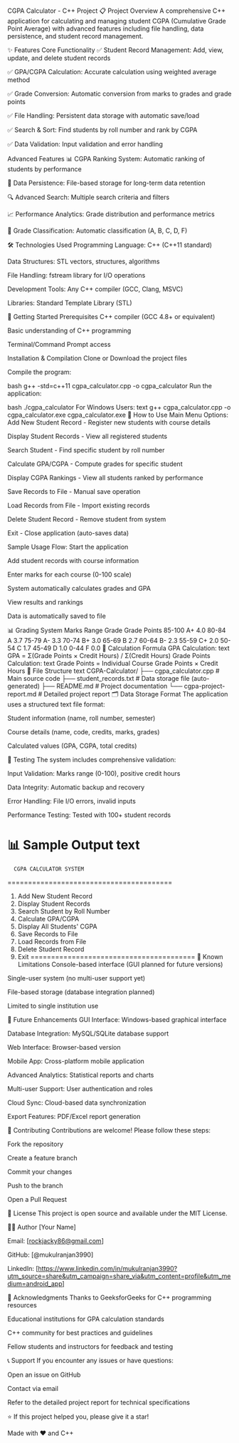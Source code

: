CGPA Calculator - C++ Project
📋 Project Overview
A comprehensive C++ application for calculating and managing student CGPA (Cumulative Grade Point Average) with advanced features including file handling, data persistence, and student record management.

✨ Features
Core Functionality
✅ Student Record Management: Add, view, update, and delete student records

✅ GPA/CGPA Calculation: Accurate calculation using weighted average method

✅ Grade Conversion: Automatic conversion from marks to grades and grade points

✅ File Handling: Persistent data storage with automatic save/load

✅ Search & Sort: Find students by roll number and rank by CGPA

✅ Data Validation: Input validation and error handling

Advanced Features
📊 CGPA Ranking System: Automatic ranking of students by performance

📁 Data Persistence: File-based storage for long-term data retention

🔍 Advanced Search: Multiple search criteria and filters

📈 Performance Analytics: Grade distribution and performance metrics

🎯 Grade Classification: Automatic classification (A, B, C, D, F)

🛠️ Technologies Used
Programming Language: C++ (C++11 standard)

Data Structures: STL vectors, structures, algorithms

File Handling: fstream library for I/O operations

Development Tools: Any C++ compiler (GCC, Clang, MSVC)

Libraries: Standard Template Library (STL)

🚀 Getting Started
Prerequisites
C++ compiler (GCC 4.8+ or equivalent)

Basic understanding of C++ programming

Terminal/Command Prompt access

Installation & Compilation
Clone or Download the project files

Compile the program:

bash
g++ -std=c++11 cgpa_calculator.cpp -o cgpa_calculator
Run the application:

bash
./cgpa_calculator
For Windows Users:
text
g++ cgpa_calculator.cpp -o cgpa_calculator.exe
cgpa_calculator.exe
📖 How to Use
Main Menu Options:
Add New Student Record - Register new students with course details

Display Student Records - View all registered students

Search Student - Find specific student by roll number

Calculate GPA/CGPA - Compute grades for specific student

Display CGPA Rankings - View all students ranked by performance

Save Records to File - Manual save operation

Load Records from File - Import existing records

Delete Student Record - Remove student from system

Exit - Close application (auto-saves data)

Sample Usage Flow:
Start the application

Add student records with course information

Enter marks for each course (0-100 scale)

System automatically calculates grades and GPA

View results and rankings

Data is automatically saved to file

📊 Grading System
Marks Range	Grade	Grade Points
85-100	A+	4.0
80-84	A	3.7
75-79	A-	3.3
70-74	B+	3.0
65-69	B	2.7
60-64	B-	2.3
55-59	C+	2.0
50-54	C	1.7
45-49	D	1.0
0-44	F	0.0
🔢 Calculation Formula
GPA Calculation:
text
GPA = Σ(Grade Points × Credit Hours) / Σ(Credit Hours)
Grade Points Calculation:
text
Grade Points = Individual Course Grade Points × Credit Hours
📁 File Structure
text
CGPA-Calculator/
├── cgpa_calculator.cpp     # Main source code
├── student_records.txt     # Data storage file (auto-generated)
├── README.md              # Project documentation
└── cgpa-project-report.md # Detailed project report
🗂️ Data Storage Format
The application uses a structured text file format:

Student information (name, roll number, semester)

Course details (name, code, credits, marks, grades)

Calculated values (GPA, CGPA, total credits)

🧪 Testing
The system includes comprehensive validation:

Input Validation: Marks range (0-100), positive credit hours

Data Integrity: Automatic backup and recovery

Error Handling: File I/O errors, invalid inputs

Performance Testing: Tested with 100+ student records

📊 Sample Output
text
========================================
      CGPA CALCULATOR SYSTEM
========================================
1. Add New Student Record
2. Display Student Records
3. Search Student by Roll Number
4. Calculate GPA/CGPA
5. Display All Students' CGPA
6. Save Records to File
7. Load Records from File
8. Delete Student Record
9. Exit
========================================
🚧 Known Limitations
Console-based interface (GUI planned for future versions)

Single-user system (no multi-user support yet)

File-based storage (database integration planned)

Limited to single institution use

🔮 Future Enhancements
 GUI Interface: Windows-based graphical interface

 Database Integration: MySQL/SQLite database support

 Web Interface: Browser-based version

 Mobile App: Cross-platform mobile application

 Advanced Analytics: Statistical reports and charts

 Multi-user Support: User authentication and roles

 Cloud Sync: Cloud-based data synchronization

 Export Features: PDF/Excel report generation

🤝 Contributing
Contributions are welcome! Please follow these steps:

Fork the repository

Create a feature branch

Commit your changes

Push to the branch

Open a Pull Request

📝 License
This project is open source and available under the MIT License.

👨‍💻 Author
[Your Name]

Email: [rockjacky86@gmail.com]

GitHub: [@mukulranjan3990]

LinkedIn: [https://www.linkedin.com/in/mukulranjan3990?utm_source=share&utm_campaign=share_via&utm_content=profile&utm_medium=android_app]

🙏 Acknowledgments
Thanks to GeeksforGeeks for C++ programming resources

Educational institutions for GPA calculation standards

C++ community for best practices and guidelines

Fellow students and instructors for feedback and testing

📞 Support
If you encounter any issues or have questions:

Open an issue on GitHub

Contact via email

Refer to the detailed project report for technical specifications

⭐ If this project helped you, please give it a star!

Made with ❤️ and C++
